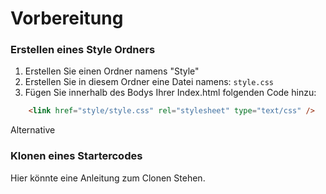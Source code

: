# Vorbereitung

### Erstellen eines Style Ordners

1. Erstellen Sie einen Ordner namens "Style"
2. Erstellen Sie in diesem Ordner eine Datei namens: `style.css`
3. Fügen Sie innerhalb des Bodys Ihrer Index.html folgenden Code hinzu:
~~~html
    <link href="style/style.css" rel="stylesheet" type="text/css" />
~~~

Alternative

### Klonen eines Startercodes

Hier könnte eine Anleitung zum Clonen Stehen.